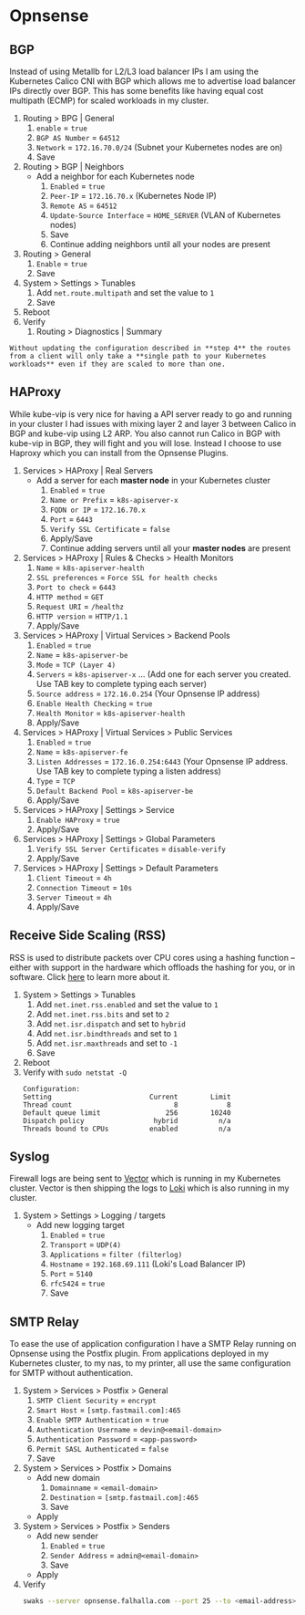 # Opnsense

## BGP

Instead of using Metallb for L2/L3 load balancer IPs I am using the Kubernetes Calico CNI with BGP which allows me to advertise load balancer IPs directly over BGP. This has some benefits like having equal cost multipath (ECMP) for scaled workloads in my cluster.

1. Routing > BPG | General
    1. `enable` = `true`
    2. `BGP AS Number` = `64512`
    3. `Network` = `172.16.70.0/24` (Subnet your Kubernetes nodes are on)
    4. Save
2. Routing > BGP | Neighbors
    - Add a neighbor for each Kubernetes node
      1. `Enabled` = `true`
      2. `Peer-IP` = `172.16.70.x` (Kubernetes Node IP)
      3. `Remote AS` = `64512`
      4. `Update-Source Interface` = `HOME_SERVER` (VLAN of Kubernetes nodes)
      5. Save
      6. Continue adding neighbors until all your nodes are present
3. Routing > General
    1. `Enable` = `true`
    2. Save
4. System > Settings > Tunables
    1. Add `net.route.multipath` and set the value to `1`
    2. Save
5. Reboot
6. Verify
    1. Routing > Diagnostics | Summary

```admonish warning
Without updating the configuration described in **step 4** the routes from a client will only take a **single path to your Kubernetes workloads** even if they are scaled to more than one.
```

## HAProxy

While kube-vip is very nice for having a API server ready to go and running in your cluster I had issues with mixing layer 2 and layer 3 between Calico in BGP and kube-vip using L2 ARP. You also cannot run Calico in BGP with kube-vip in BGP, they will fight and you will lose. Instead I choose to use Haproxy which you can install from the Opnsense Plugins.

1. Services > HAProxy | Real Servers
    - Add a server for each **master node** in your Kubernetes cluster
      1. `Enabled` = `true`
      2. `Name or Prefix` = `k8s-apiserver-x`
      3. `FQDN or IP` = `172.16.70.x`
      4. `Port` = `6443`
      5. `Verify SSL Certificate` = `false`
      6. Apply/Save
      7. Continue adding servers until all your **master nodes** are present
2. Services > HAProxy | Rules & Checks > Health Monitors
    1. `Name` = `k8s-apiserver-health`
    2. `SSL preferences` = `Force SSL for health checks`
    3. `Port to check` = `6443`
    4. `HTTP method` = `GET`
    5. `Request URI` = `/healthz`
    6. `HTTP version` = `HTTP/1.1`
    7. Apply/Save
3. Services > HAProxy | Virtual Services > Backend Pools
    1. `Enabled` = `true`
    2. `Name` = `k8s-apiserver-be`
    3. `Mode` = `TCP (Layer 4)`
    4. `Servers` = `k8s-apiserver-x` ... (Add one for each server you created. Use TAB key to complete typing each server)
    5. `Source address` = `172.16.0.254` (Your Opnsense IP address)
    6. `Enable Health Checking` = `true`
    7. `Health Monitor` = `k8s-apiserver-health`
    8. Apply/Save
4. Services > HAProxy | Virtual Services > Public Services
    1. `Enabled` = `true`
    2. `Name` = `k8s-apiserver-fe`
    3. `Listen Addresses` = `172.16.0.254:6443` (Your Opnsense IP address. Use TAB key to complete typing a listen address)
    4. `Type` = `TCP`
    5. `Default Backend Pool` = `k8s-apiserver-be`
    6. Apply/Save
5. Services > HAProxy | Settings > Service
    1. `Enable HAProxy` = `true`
    2. Apply/Save
6. Services > HAProxy | Settings > Global Parameters
    1. `Verify SSL Server Certificates` = `disable-verify`
    2. Apply/Save
7. Services > HAProxy | Settings > Default Parameters
    1. `Client Timeout` = `4h`
    2. `Connection Timeout` = `10s`
    3. `Server Timeout` = `4h`
    4. Apply/Save

## Receive Side Scaling (RSS)

RSS is used to distribute packets over CPU cores using a hashing function – either with support in the hardware which offloads the hashing for you, or in software. Click <ins>[here](https://forum.opnsense.org/index.php?topic=24409.0)</ins> to learn more about it.


1. System > Settings > Tunables
    1. Add `net.inet.rss.enabled` and set the value to `1`
    2. Add `net.inet.rss.bits` and set to `2`
    3. Add `net.isr.dispatch` and set to `hybrid`
    4. Add `net.isr.bindthreads` and set to `1`
    5. Add `net.isr.maxthreads` and set to `-1`
    6. Save
2. Reboot
3. Verify with `sudo netstat -Q`
    ```text
    Configuration:
    Setting                        Current        Limit
    Thread count                         8            8
    Default queue limit                256        10240
    Dispatch policy                 hybrid          n/a
    Threads bound to CPUs          enabled          n/a
    ```

## Syslog

Firewall logs are being sent to [Vector](https://github.com/vectordotdev/vector) which is running in my Kubernetes cluster. Vector is then shipping the logs to [Loki](https://github.com/grafana/loki) which is also running in my cluster.

1. System > Settings > Logging / targets
    - Add new logging target
      1. `Enabled` = `true`
      2. `Transport` = `UDP(4)`
      3. `Applications` = `filter (filterlog)`
      4. `Hostname` = `192.168.69.111` (Loki's Load Balancer IP)
      5. `Port` = `5140`
      6. `rfc5424` = `true`
      7. Save

## SMTP Relay

To ease the use of application configuration I have a SMTP Relay running on Opnsense using the Postfix plugin. From applications deployed in my Kubernetes cluster, to my nas, to my printer, all use the same configuration for SMTP without authentication.

1. System > Services > Postfix > General
    1. `SMTP Client Security` = `encrypt`
    2. `Smart Host` = `[smtp.fastmail.com]:465`
    3. `Enable SMTP Authentication` = `true`
    4. `Authentication Username` = `devin@<email-domain>`
    5. `Authentication Password` = `<app-password>`
    6. `Permit SASL Authenticated` = `false`
    7. Save
2. System > Services > Postfix > Domains
    - Add new domain
      1. `Domainname` = `<email-domain>`
      2. `Destination` = `[smtp.fastmail.com]:465`
      3. Save
    - Apply
3. System > Services > Postfix > Senders
    - Add new sender
      1. `Enabled` = `true`
      2. `Sender Address` = `admin@<email-domain>`
      3. Save
    - Apply
4. Verify
    ```sh
    swaks --server opnsense.falhalla.com --port 25 --to <email-address> --from <email-address>
    ```
